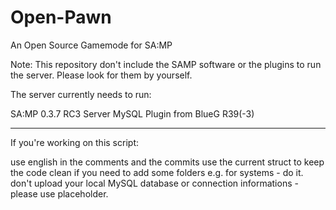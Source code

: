 # Open-Pawn
An Open Source Gamemode for SA:MP

Note: This repository don't include the SAMP software or the plugins to run the server.
Please look for them by yourself.


The server currently needs to run:

SA:MP 0.3.7 RC3 Server
MySQL Plugin from BlueG R39(-3)

----------------------------------

If you're working on this script:

use english in the comments and the commits
use the current struct to keep the code clean
if you need to add some folders e.g. for systems - do it.
don't upload your local MySQL database or connection informations - please use placeholder.
